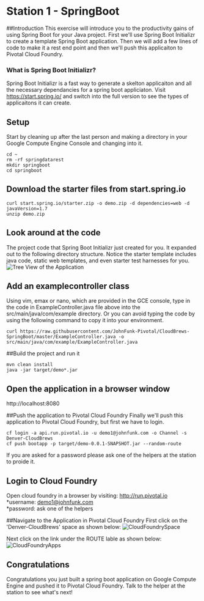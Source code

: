 # Station 1 - SpringBoot
##Introduction
This exercise will introduce you to the productivity gains of using Spring Boot for your Java project.   First we'll use Spring Boot Initializr to create a template Spring Boot application.  Then we will add a few lines of code to make it a rest end point and then we'll push this applicaiton to Pivotal Cloud Foundry.

### What is Spring Boot Initializr?
Spring Boot Initializr is a fast way to generate a skelton applicaiton and all the necessary dependancies for a spring boot appliciaton.   Visit https://start.spring.io/ and switch into the full version to see the types of applicaitons it can create.

## Setup
Start by cleaning up after the last person and making a directory in your Google Compute Engine Console and changing into it.
```
cd ~
rm -rf springdatarest
mkdir springboot
cd springboot
```

## Download the starter files from start.spring.io
```
curl start.spring.io/starter.zip -o demo.zip -d dependencies=web -d javaVersion=1.7
unzip demo.zip
```

## Look around at the code
The project code that Spring Boot Initializr just created for you.  It expanded out to the following directory structure.  Notice the starter template includes java code, static web templates, and even starter test harnesses for you.
![Tree View of the Application](https://github.com/JohnFunk-Pivotal/CloudBrews-SpringBoot/blob/master/TreeViewOfApplication.png "Tree View of the Application")


## Add an examplecontroller class
Using vim, emax or nano, which are provided in the GCE console, type in the code in ExampleController.java file above into the  src/main/java/com/example directory.   Or you can avoid typing the code by using the following command to copy it into your environment.
```
curl https://raw.githubusercontent.com/JohnFunk-Pivotal/CloudBrews-SpringBoot/master/ExampleController.java -o src/main/java/com/example/ExampleController.java
```  

##Build the project and run it
```
mvn clean install
java -jar target/demo*.jar
```

## Open the application in a browser window
http://localhost:8080


##Push the application to Pivotal Cloud Foundry
Finally we'll push this application to Pivotal Cloud Foundry, but first we have to login.
```
cf login -a api.run.pivotal.io -u demo1@johnfunk.com -o Channel -s Denver-CloudBrews
cf push bootapp -p target/demo-0.0.1-SNAPSHOT.jar --random-route
```
If you are asked for a password please ask one of the helpers at the station to proide it.

## Login to Cloud Foundry
Open cloud foundry in a browser by visiting:  http://run.pivotal.io  
   *username: demo1@johnfunk.com  
   *password:  ask one of the helpers  

##Navigate to the Application in Pivotal Cloud Foundry
First click on the 'Denver-CloudBrews' space as shown below:
![CloudFoundrySpace](https://github.com/JohnFunk-Pivotal/CloudBrews-SpringBoot/blob/master/CloudFoundrySpace.png "Space view on PCF")  

Next click on the link under the ROUTE lable as shown below:
![CloudFoundryApps](https://github.com/JohnFunk-Pivotal/CloudBrews-SpringBoot/blob/master/CloudFoundryApps.png "Apps view on PCF")

## Congratulations
Congratulations you just built a spring boot application on Google Compute Engine and pushed it to Pivotal Cloud Foundry.  Talk to the helper at the station to see what's next!
